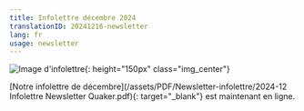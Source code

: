```yaml
---
title: Infolettre décembre 2024
translationID: 20241216-newsletter
lang: fr
usage: newsletter
---
```

![Image d'infolettre](/assets/images/email-icon.avif){: height="150px" class="img_center"}

[Notre infolettre de décembre](/assets/PDF/Newsletter-infolettre/2024-12 Infolettre Newsletter Quaker.pdf){: target="_blank"} est maintenant en ligne.
